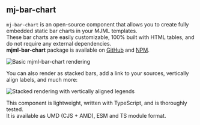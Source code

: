 ## mj-bar-chart

`mj-bar-chart` is an open-source component that allows you to create fully embedded static bar charts in your MJML templates.  
These bar charts are easily customizable, 100% built with HTML tables, and do not require any external dependencies.  
**mjml-bar-chart** package is available on [GitHub](https://github.com/Freezystem/mjml-bar-chart) and [NPM](https://www.npmjs.com/package/@freezystem/mjml-bar-chart).  

![Basic mjml-bar-chart rendering](https://github.com/user-attachments/assets/a65b4e1c-8780-4df0-aff6-159c332e4b7a)

You can also render as stacked bars, add a link to your sources, vertically align labels, and much more:

![Stacked rendering with vertically aligned legends](https://github.com/user-attachments/assets/fc34d1c8-3608-4b7f-8bf3-233cd7efe277)


This component is lightweight, written with TypeScript, and is thoroughly tested.  
It is available as UMD (CJS + AMD), ESM and TS module format.